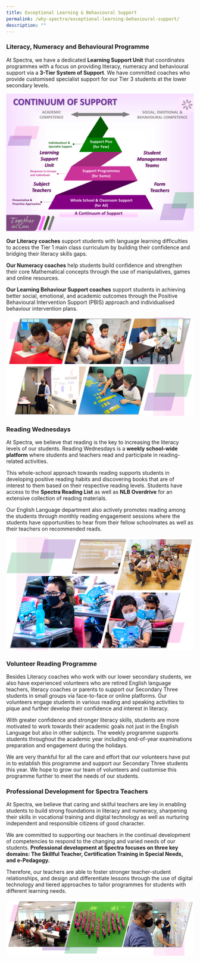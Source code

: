```yaml
---
title: Exceptional Learning & Behavioural Support
permalink: /why-spectra/exceptional-learning-behavioural-support/
description: ""
---
```

### Literacy, Numeracy and Behavioural Programme

At Spectra, we have a dedicated **Learning Support Unit** that coordinates programmes with a focus on providing literacy, numeracy and behavioural support via a **3-Tier System of Support**. We have committed coaches who provide customised specialist support for our Tier 3 students at the lower secondary levels.

![3 Tier Support](/images/3-Tier-Support.png)

**Our Literacy coaches** support students with language learning difficulties to access the Tier 1 main class curriculum by building their confidence and bridging their literacy skills gaps.

**Our Numeracy coaches** help students build confidence and strengthen their core Mathematical concepts through the use of manipulatives, games and online resources.

**Our Learning Behaviour Support coaches** support students in achieving better social, emotional, and academic outcomes through the Positive Behavioural Intervention Support (PBIS) approach and individualised behaviour intervention plans.

![CSULSU2022](/images/CSULSU2022.png)


### **Reading Wednesdays**

At Spectra, we believe that reading is the key to increasing the literacy levels of our students. Reading Wednesdays is a **weekly school-wide platform** where students and teachers read and participate in reading-related activities.

This whole-school approach towards reading supports students in developing positive reading habits and discovering books that are of interest to them based on their respective reading levels. Students have access to the **Spectra Reading List** as well as **NLB Overdrive** for an extensive collection of reading materials.

Our English Language department also actively promotes reading among the students through monthly reading engagement sessions where the students have opportunities to hear from their fellow schoolmates as well as their teachers on recommended reads.

![Reading Wednesdays](/images/Reading-Wednesdays-1.png)



### Volunteer Reading Programme

Besides Literacy coaches who work with our lower secondary students, we also have experienced volunteers who are retired English language teachers, literacy coaches or parents to support our Secondary Three students in small groups via face-to-face or online platforms. Our volunteers engage students in various reading and speaking activities to pique and further develop their confidence and interest in literacy.

With greater confidence and stronger literacy skills, students are more motivated to work towards their academic goals not just in the English Language but also in other subjects. The weekly programme supports students throughout the academic year including end-of-year examinations preparation and engagement during the holidays. 

We are very thankful for all the care and effort that our volunteers have put in to establish this programme and support our Secondary Three students this year. We hope to grow our team of volunteers and customise this programme further to meet the needs of our students.



### Professional Development for Spectra Teachers

At Spectra, we believe that caring and skilful teachers are key in enabling students to build strong foundations in literacy and numeracy, sharpening their skills in vocational training and digital technology as well as nurturing independent and responsible citizens of good character.

We are committed to supporting our teachers in the continual development of competencies to respond to the changing and varied needs of our students. **Professional development at Spectra focuses on three key domains: The Skillful Teacher, Certification Training in Special Needs, and e-Pedagogy.**

Therefore, our teachers are able to foster stronger teacher-student relationships, and design and differentiate lessons through the use of digital technology and tiered approaches to tailor programmes for students with different learning needs.

![Training](/images/Training.png)